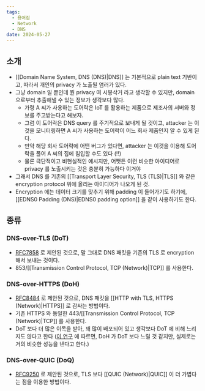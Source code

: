 ```yaml
---
tags:
  - 용어집
  - Network
  - DNS
date: 2024-05-27
---
```

## 소개

- [[Domain Name System, DNS (DNS)|DNS]] 는 기본적으로 plain text 기반이고, 따라서 개인의 privacy 가 노출될 염러가 있다.
- 그냥 domain 일 뿐인데 뭔 privacy 여 시봉삭거 라고 생각할 수 있지만, domain 으로부터 추출해낼 수 있는 정보가 생각보다 많다.
	- 가령 A 씨가 사용하는 도어락은 IoT 를 활용하는 제품으로 제조사의 서버와 정보를 주고받는다고 해보자.
	- 그럼 이 도어락은 DNS query 를 주기적으로 보내게 될 것이고, attacker 는 이것을 모니터링하면 A 씨가 사용하는 도어락이 어느 회사 제품인지 알 수 있게 된다.
	- 만약 해당 회사 도어락에 어떤 버그가 있다면, attacker 는 이것을 이용해 도어락을 풀어 A 씨의 집에 침입할 수도 있다 (!!)
	- 물론 극단적이고 비현실적인 예시지만, 어쨋든 이런 비슷한 아이디어로 privacy 를 노출시키는 것은 충분히 가능하다 이거야
- 그래서 DNS 를 기존의 [[Transport Layer Security, TLS (TLS)|TLS]] 와 같은 encryption protocol 위에 올리는 아이디어가 나오게 된 것.
- Encryption 에는 데이터 크기를 맞추기 위해 padding 이 들어가기도 하기에, [[EDNS0 Padding (DNS)|EDNS0 padding option]] 을 같이 사용하기도 한다.

## 종류

### DNS-over-TLS (DoT)

- [RFC7858](https://datatracker.ietf.org/doc/html/rfc7858) 로 제안된 것으로, 말 그대로 DNS 패킷을 기존의 TLS 로 encryption 해서 보내는 것이다.
- 853/[[Transmission Control Protocol, TCP (Network)|TCP]] 를 사용한다.

### DNS-over-HTTPS (DoH)

- [RFC8484](https://datatracker.ietf.org/doc/html/rfc8484) 로 제안된 것으로, DNS 패킷을 [[HTTP with TLS, HTTPS (Network)|HTTPS]] 로 감싸는 방법이다.
- 기존 HTTPS 와 동일한 443/[[Transmission Control Protocol, TCP (Network)|TCP]] 를 사용한다.
- DoT 보다 더 많은 이목을 받아, 꽤 많이 배포되어 있고 생각보다 DoT 에 비해 느리지도 않다고 한다 ([이 연구](https://dl.acm.org/doi/10.1145/3355369.3355575) 에 따르면, DoH 가 DoT 보다 느릴 것 같지만, 실제로는 거의 비슷한 성능을 낸다고 한다.)

### DNS-over-QUIC (DoQ)

- [RFC9250](https://datatracker.ietf.org/doc/rfc9250/) 로 제안된 것으로, TLS 보다 [[QUIC (Network)|QUIC]] 이 더 가볍다는 점을 이용한 방법이다.
